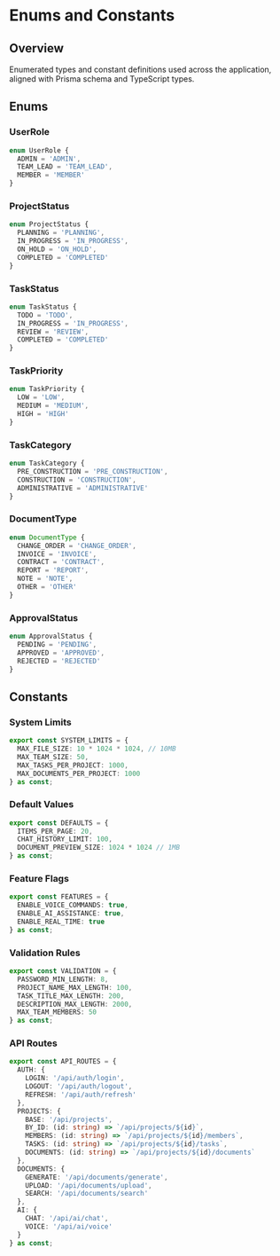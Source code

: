 # Enums and Constants

## Overview

Enumerated types and constant definitions used across the application, aligned with Prisma schema and TypeScript types.

## Enums

### UserRole

```typescript
enum UserRole {
  ADMIN = 'ADMIN',
  TEAM_LEAD = 'TEAM_LEAD',
  MEMBER = 'MEMBER'
}
```

### ProjectStatus

```typescript
enum ProjectStatus {
  PLANNING = 'PLANNING',
  IN_PROGRESS = 'IN_PROGRESS',
  ON_HOLD = 'ON_HOLD',
  COMPLETED = 'COMPLETED'
}
```

### TaskStatus

```typescript
enum TaskStatus {
  TODO = 'TODO',
  IN_PROGRESS = 'IN_PROGRESS',
  REVIEW = 'REVIEW',
  COMPLETED = 'COMPLETED'
}
```

### TaskPriority

```typescript
enum TaskPriority {
  LOW = 'LOW',
  MEDIUM = 'MEDIUM',
  HIGH = 'HIGH'
}
```

### TaskCategory

```typescript
enum TaskCategory {
  PRE_CONSTRUCTION = 'PRE_CONSTRUCTION',
  CONSTRUCTION = 'CONSTRUCTION',
  ADMINISTRATIVE = 'ADMINISTRATIVE'
}
```

### DocumentType

```typescript
enum DocumentType {
  CHANGE_ORDER = 'CHANGE_ORDER',
  INVOICE = 'INVOICE',
  CONTRACT = 'CONTRACT',
  REPORT = 'REPORT',
  NOTE = 'NOTE',
  OTHER = 'OTHER'
}
```

### ApprovalStatus

```typescript
enum ApprovalStatus {
  PENDING = 'PENDING',
  APPROVED = 'APPROVED',
  REJECTED = 'REJECTED'
}
```

## Constants

### System Limits

```typescript
export const SYSTEM_LIMITS = {
  MAX_FILE_SIZE: 10 * 1024 * 1024, // 10MB
  MAX_TEAM_SIZE: 50,
  MAX_TASKS_PER_PROJECT: 1000,
  MAX_DOCUMENTS_PER_PROJECT: 1000
} as const;
```

### Default Values

```typescript
export const DEFAULTS = {
  ITEMS_PER_PAGE: 20,
  CHAT_HISTORY_LIMIT: 100,
  DOCUMENT_PREVIEW_SIZE: 1024 * 1024 // 1MB
} as const;
```

### Feature Flags

```typescript
export const FEATURES = {
  ENABLE_VOICE_COMMANDS: true,
  ENABLE_AI_ASSISTANCE: true,
  ENABLE_REAL_TIME: true
} as const;
```

### Validation Rules

```typescript
export const VALIDATION = {
  PASSWORD_MIN_LENGTH: 8,
  PROJECT_NAME_MAX_LENGTH: 100,
  TASK_TITLE_MAX_LENGTH: 200,
  DESCRIPTION_MAX_LENGTH: 2000,
  MAX_TEAM_MEMBERS: 50
} as const;
```

### API Routes

```typescript
export const API_ROUTES = {
  AUTH: {
    LOGIN: '/api/auth/login',
    LOGOUT: '/api/auth/logout',
    REFRESH: '/api/auth/refresh'
  },
  PROJECTS: {
    BASE: '/api/projects',
    BY_ID: (id: string) => `/api/projects/${id}`,
    MEMBERS: (id: string) => `/api/projects/${id}/members`,
    TASKS: (id: string) => `/api/projects/${id}/tasks`,
    DOCUMENTS: (id: string) => `/api/projects/${id}/documents`
  },
  DOCUMENTS: {
    GENERATE: '/api/documents/generate',
    UPLOAD: '/api/documents/upload',
    SEARCH: '/api/documents/search'
  },
  AI: {
    CHAT: '/api/ai/chat',
    VOICE: '/api/ai/voice'
  }
} as const;
```
